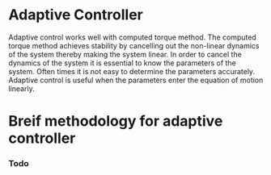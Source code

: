 # Adaptive Controller

Adaptive control works well with computed torque method. The computed torque method achieves stability by cancelling out the non-linear dynamics of the system thereby making the system linear. In order to cancel the dynamics of the system it is essential to know the parameters of the system. Often times it is not easy to determine the parameters accurately. Adaptive
control is useful when the parameters enter the equation of motion linearly.

# Breif methodology for adaptive controller 
### Todo